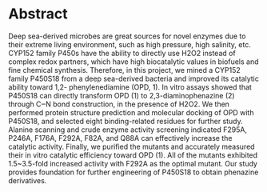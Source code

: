 # Abstract

<div class="content">Deep sea-derived microbes are great sources for novel enzymes due to their 
extreme living environment, such as high pressure, high salinity, etc. CYP152 
family P450s have the ability to directly use H2O2 instead of complex redox 
partners, which have high biocatalytic values in biofuels and fine chemical 
synthesis. Therefore, in this project, we mined a CYP152 family P450S18 from 
a deep sea-derived bacteria and improved its catalytic ability toward 1,2-
phenylenediamine (OPD, 1). In vitro assays showed that P450S18 can directly 
transform OPD (1) to 2,3-diaminophenazine (2) through C‒N bond construction, 
in the presence of H2O2. We then performed protein structure prediction and 
molecular docking of OPD with P450S18, and selected eight binding-related 
residues for further study. Alanine scanning and crude enzyme activity 
screening indicated F295A, P246A, F176A, F292A, F82A, and Q88A can 
effectively increase the catalytic activity. Finally, we purified the mutants and 
accurately measured their in vitro catalytic efficiency toward OPD (1). All of the 
mutants exhibited 1.5~3.5-fold increased activity with F292A as the optimal 
mutant. Our study provides foundation for further engineering of P450S18 to 
obtain phenazine derivatives.</div>
